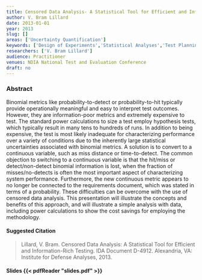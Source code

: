 ```yaml
---
title: Censored Data Analysis- A Statistical Tool for Efficient and Information-Rich Testing
author: V. Bram Lillard
date: 2013-01-01
year: 2013
slug: []
areas: ['Uncertainty Quantification']
keywords: ['Design of Experiments','Statistical Analyses','Test Planning','Censored Data','Binomial']
researchers: ['V. Bram Lillard']
audience: Practitioner
venues: NDIA National Test and Evaluation Conference
draft: no
---
```




### Abstract
Binomial metrics like probability-to-detect or probability-to-hit typically provide operationally meaningful and easy to interpret test outcomes.  However, they are information-poor metrics and extremely expensive to test.  The standard power calculations to size a test employ hypothesis tests, which typically result in many tens to hundreds of runs. In addition to being expensive, the test is most likely inadequate for characterizing performance over a variety of conditions due to the inherently large statistical uncertainties associated with binomial metrics.  A solution is to convert to a continuous variable, such as miss distance or time-to-detect.  The common objection to switching to a continuous variable is that the hit/miss or detect/non-detect binomial information is lost, when the fraction of misses/no-detects is often the most important aspect of characterizing system performance.  Furthermore, the new continuous metric appears to no longer be connected to the requirements document, which was stated in terms of a probability. These difficulties can be overcome with the use of censored data analysis.  This presentation will illustrate the concepts and benefits of this approach, and will illustrate a simple analysis with data, including power calculations to show the cost savings for employing the methodology.

#### Suggested Citation
> Lillard, V. Bram. Censored Data Analysis: A Statistical Tool for Efficient and Information-Rich Testing. IDA Document D-4912. Alexandria, VA: Institute for Defense Analyses, 2013.

#### Slides {{< pdfReader "slides.pdf" >}}




